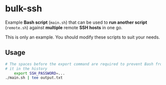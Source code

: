 # bulk-ssh

Example **Bash script** (`main.sh`) that can be used to **run another script** (`remote.sh`) against **multiple** remote **SSH hosts** in one go.

This is only an example. You should modify these scripts to suit your needs.

## Usage

```bash
# The spaces before the export command are required to prevent Bash from saving
# it in the history
    export SSH_PASSWORD=...
./main.sh | tee output.txt
```
